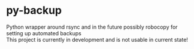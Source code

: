 # py-backup
Python wrapper around rsync and in the future possibly robocopy for setting up automated backups  
This project is currently in development and is not usable in current state!
